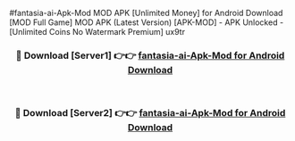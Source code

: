 #fantasia-ai-Apk-Mod MOD APK [Unlimited Money] for Android Download [MOD Full Game] MOD APK (Latest Version) [APK-MOD] - APK Unlocked - [Unlimited Coins No Watermark Premium] ux9tr



<div align="center">

<h3>🔴 Download [Server1] 👉👉 <a href="https://andorid.site?title=fantasia-ai-Apk-Mod&ref=13M1">fantasia-ai-Apk-Mod for Android Download</a></h3><br>

<h3>🔴 Download [Server2] 👉👉 <a href="https://andorid.site?title=fantasia-ai-Apk-Mod&ref=13M1">fantasia-ai-Apk-Mod for Android Download</a></h3>
</div>